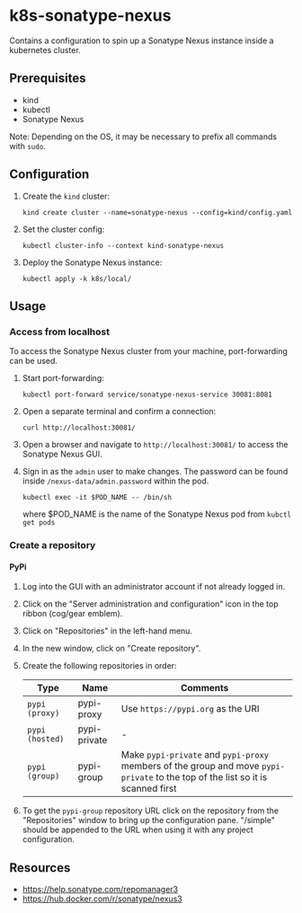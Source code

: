 # k8s-sonatype-nexus

Contains a configuration to spin up a Sonatype Nexus instance inside a kubernetes cluster.

## Prerequisites

* kind
* kubectl
* Sonatype Nexus

Note: Depending on the OS, it may be necessary to prefix all commands with `sudo`.

## Configuration

1.  Create the `kind` cluster:
    ```shell
    kind create cluster --name=sonatype-nexus --config=kind/config.yaml
    ```
    
2.  Set the cluster config:
    ```shell
    kubectl cluster-info --context kind-sonatype-nexus
    ```

3.  Deploy the Sonatype Nexus instance:
    ```shell
    kubectl apply -k k8s/local/
    ```

## Usage

### Access from localhost

To access the Sonatype Nexus cluster from your machine, port-forwarding can be used.

1.  Start port-forwarding:
    ```shell
    kubectl port-forward service/sonatype-nexus-service 30081:8081 
    ```
    
2.  Open a separate terminal and confirm a connection:
    ```shell
    curl http://localhost:30081/
    ```
    
3.  Open a browser and navigate to `http://localhost:30081/` to access the Sonatype Nexus GUI.

4.  Sign in as the `admin` user to make changes.  The password can be found inside `/nexus-data/admin.password` within the pod.
    ```shell
    kubectl exec -it $POD_NAME -- /bin/sh
    ```
    where $POD_NAME is the name of the Sonatype Nexus pod from `kubctl get pods`

### Create a repository

#### PyPi

1.  Log into the GUI with an administrator account if not already logged in.

2.  Click on the "Server administration and configuration" icon in the top ribbon (cog/gear emblem).

3.  Click on "Repositories" in the left-hand menu.

4.  In the new window, click on "Create repository".

5.  Create the following repositories in order:
    
    | Type | Name | Comments |
    | ---- | ---- | -------- |
    | `pypi (proxy)` | pypi-proxy | Use `https://pypi.org` as the URI |
    | `pypi (hosted)` | pypi-private | - |
    | `pypi (group)` | pypi-group | Make `pypi-private` and `pypi-proxy` members of the group and move `pypi-private` to the top of the list so it is scanned first |
    
6.  To get the `pypi-group` repository URL click on the repository from the "Repositories" window to bring up the configuration pane.
    "/simple" should be appended to the URL when using it with any project configuration.

## Resources

* https://help.sonatype.com/repomanager3
* https://hub.docker.com/r/sonatype/nexus3
